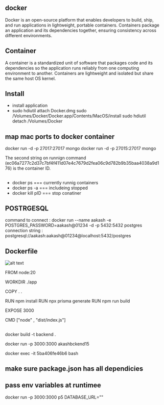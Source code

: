 ## docker 
Docker is an open-source platform that enables developers to build, ship, and run applications in lightweight, portable containers. 
Containers package an application and its dependencies together, ensuring consistency across different environments.

## Container
A container is a standardized unit of software that packages code and its dependencies so the application runs reliably from one computing environment to another. 
Containers are lightweight and isolated but share the same host OS kernel.

## Install
- install application
- sudo hdiutil attach Docker.dmg
sudo /Volumes/Docker/Docker.app/Contents/MacOS/install
sudo hdiutil detach /Volumes/Docker

## map mac ports to docker container 
 docker run -d -p 27017:27017 mongo
 docker run -d -p 27015:27017 mongo

The second string on runnign command (ec06a7277c2d37c7bf4f411d07e4c7679d2fea06c9d782b9b35baa4038a9d176) is the container ID.

## 
- docker ps === currently runnig  containers
- docker ps -a === includeing stopped 
- docker kill pID === stop conatiner 


## POSTRGESQL
command to connect : docker run --name aakash -e POSTGRES_PASSWORD=aakash@01234  -d -p 5432:5432 postgres
connection string  :  postgresql://aakash:aakash@01234@localhost:5432/postgres

## Dockerfile

![alt text](<../Screenshot 2025-02-03 at 11.53.21 PM.png>)

FROM node:20 

WORKDIR  ./app


COPY . .

RUN npm install
RUN npx prisma generate
RUN npm run build

EXPOSE 3000

CMD ["node" , "dist/index.js"]

##  
docker build -t backend .

docker run -p  3000:3000 akashbckend15

<!-- docker run -it akashbckend15 /bin/bash

docker exec -it 3c6892624ccd bash 

docker run -d -p 3000:3000 akashbckend15
-->

docker exec -it 5ba406fe46b6 bash

## make sure package.json has all dependicies


## pass env variables at runtimee 
docker run -p 3000:3000 p5 DATABASE_URL=""
